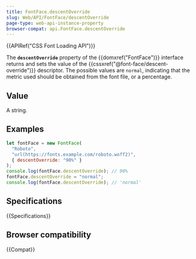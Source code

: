 ```yaml
---
title: FontFace.descentOverride
slug: Web/API/FontFace/descentOverride
page-type: web-api-instance-property
browser-compat: api.FontFace.descentOverride
---
```


{{APIRef("CSS Font Loading API")}}

The **`descentOverride`** property of the {{domxref("FontFace")}} interface returns and sets the value of the {{cssxref("@font-face/descent-override")}} descriptor.
The possible values are `normal`, indicating that the metric used should be obtained from the font file, or a percentage.

## Value

A string.

## Examples

```js
let fontFace = new FontFace(
  "Roboto",
  "url(https://fonts.example.com/roboto.woff2)",
  { descentOverride: "90%" }
);
console.log(fontFace.descentOverride); // 90%
fontFace.descentOverride = "normal";
console.log(fontFace.descentOverride); // 'normal'
```

## Specifications

{{Specifications}}

## Browser compatibility

{{Compat}}

